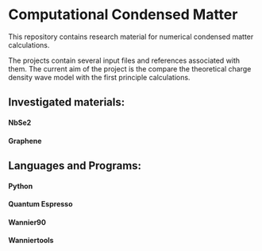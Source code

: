 # Computational Condensed Matter

This repository contains research material for numerical condensed matter calculations.

The projects contain several input files and references associated with them.
The current aim of the project is the compare the theoretical charge density wave model with the first principle calculations.


## Investigated materials:

#### NbSe2
#### Graphene

## Languages and Programs:

#### Python
#### Quantum Espresso
#### Wannier90
#### Wanniertools

